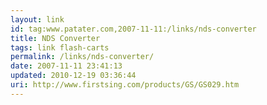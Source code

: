 ```yaml
---
layout: link
id: tag:www.patater.com,2007-11-11:/links/nds-converter
title: NDS Converter
tags: link flash-carts
permalink: /links/nds-converter/
date: 2007-11-11 23:41:13
updated: 2010-12-19 03:36:44
uri: http://www.firstsing.com/products/GS/GS029.htm
---
```

